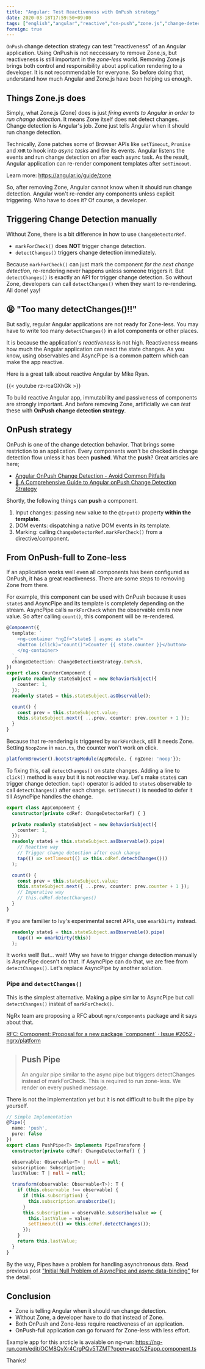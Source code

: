 ```yaml
---
title: "Angular: Test Reactiveness with OnPush strategy"
date: 2020-03-18T17:59:50+09:00
tags: ["english","angular","reactive","on-push","zone.js","change-detection","zoneless"]
foreign: true
---
```


`OnPush` change detection strategy can test "reactiveness" of an Angular application. Using OnPush is not neccessary to remove Zone.js, but reactiveness is still important in the _zone-less_ world. 
Removing Zone.js brings both control and responsibility about application rendering to a developer.  It is not recommendable for everyone. So before doing that, understand how much Angular and Zone.js have been helping us enough.

## Things Zone.js does

Simply, what Zone.js (Zone) does is just *firing events to Angular in order to run change detection*. It means Zone itself does **not** detect changes. Change detection is Angular's job. Zone just tells Angular when it should run change detection.

Technically, Zone patches some of Browser APIs like `setTimeout`, `Promise` and `XHR` to hook into *async tasks* and fire its events. Angular listens the events and run change detection on after each async task. As the result, Angular application can re-render component templates after `setTimeout`. 

Learn more: https://angular.io/guide/zone

So, after removing Zone, Angular cannot know when it should run change detection. Angular won't re-render any components unless explicit triggering. Who have to does it? Of course, a developer.

## Triggering Change Detection manually

Without Zone, there is a bit difference in how to use `ChangeDetectorRef`.  

- `markForCheck()` does **NOT** trigger change detection.
- `detectChanges()` triggers change detection immediately.

Because `markForCheck()` can just mark the component *for the next change detection*, re-rendering never happens unless someone triggers it. But `detectChanges()` is exactly an API for trigger change detection. So without Zone, developers can call `detectChanges()` when they want to re-rendering. All done! yay!

## :tired_face: "Too many detectChanges()!!"

But sadly, regular Angular applications are not ready for Zone-less. You may have to write too many `detectChanges()` in a lot components or other places. 

It is because the application's *reactiveness*  is not high. Reactiveness means how much the Angular application can react the state changes. As you know, using observables and AsyncPipe is a common pattern which can make the app reactive.

Here is a great talk about reactive Angular by Mike Ryan.

{{< youtube rz-rcaGXhGk >}}

To build reactive Angular app, immutability and passiveness of components are strongly important.
And before removing Zone, artificially we can *test* these with **OnPush change detection strategy**.

## OnPush strategy

OnPush is one of the change detection behavior. That brings some restriction to an application. Every components won't be checked in change detection flow unless it has been **pushed**. What the **push**? Great articles are here;

- [Angular OnPush Change Detection \- Avoid Common Pitfalls](https://blog.angular-university.io/onpush-change-detection-how-it-works/)
- [🚀 A Comprehensive Guide to Angular onPush Change Detection Strategy](https://netbasal.com/a-comprehensive-guide-to-angular-onpush-change-detection-strategy-5bac493074a4)

Shortly, the following things can **push** a component.

1. Input changes: passing new value to the `@Input()` property **within the template**. 
2. DOM events: dispatching a native DOM events in its template. 
3. Marking: calling `ChangeDetectorRef.markForCheck()` from a directive/component.

## From OnPush-full to Zone-less

If an application works well even all components has been configured as OnPush, it has a great reactiveness. There are some steps to removing Zone from there.

For example, this component can be used with OnPush because it uses `state$` and AsyncPipe and its template is completely depending on the stream. AsyncPipe calls `markForCheck` when the observable emits new value. So after calling `count()`, this component will be re-rendered.

```ts
@Component({
  template: `
    <ng-container *ngIf="state$ | async as state">
    <button (click)="count()">Counter {{ state.counter }}</button>
    </ng-container>
  `,
  changeDetection: ChangeDetectionStrategy.OnPush,
})
export class CounterComponent {
  private readonly stateSubject = new BehaviorSubject({
    counter: 1,
  });
  readonly state$ = this.stateSubject.asObservable();

  count() {
    const prev = this.stateSubject.value;
    this.stateSubject.next({ ...prev, counter: prev.counter + 1 });
  }
}
```

Because that re-rendering is triggered by `markForCheck`, still it needs Zone. Setting `NoopZone` in `main.ts`, the counter won't work on click.

```ts
platformBrowser().bootstrapModule(AppModule, { ngZone: 'noop'});
```
To fixing this, call `detectChanges()` on state changes. Adding a line to `click()` method is easy but it is not *reactive* way. Let's make `state$` can trigger change detection. `tap()` operator is added to `state$` observable to call `detectChanges()` after each change. `setTimeout()` is needed to defer it till AsyncPipe handles the change.

```ts
export class AppComponent {
  constructor(private cdRef: ChangeDetectorRef) { }

  private readonly stateSubject = new BehaviorSubject({
    counter: 1,
  });
  readonly state$ = this.stateSubject.asObservable().pipe(
    // Reactive way
    // Trigger change detection after each change
    tap(() => setTimeout(() => this.cdRef.detectChanges()))
  );

  count() {
    const prev = this.stateSubject.value;
    this.stateSubject.next({ ...prev, counter: prev.counter + 1 });
    // Imperative way
    // this.cdRef.detectChanges()
  }
}
```

If you are familier to Ivy's experimental secret APIs, use `ɵmarkDirty` instead.

```ts
  readonly state$ = this.stateSubject.asObservable().pipe(
    tap(() => ɵmarkDirty(this))
  );
```

It works well! But... wait! Why we have to trigger change detection manually is AsyncPipe doesn't do that. If AsyncPipe can do that, we are free from `detectChanges()`. Let's replace AsyncPipe by another solution.

### Pipe and `detectChanges()`

This is the simplest alternative. Making a pipe similar to AsyncPipe but call `detectChanges()` insteat of `markForCheck()`.

NgRx team are proposing a RFC about `ngrx/components` package and it says about that.

[RFC: Component: Proposal for a new package \`component\` · Issue \#2052 · ngrx/platform](https://github.com/ngrx/platform/issues/2052)

> ## Push Pipe
>
> An angular pipe similar to the async pipe but triggers detectChanges instead of markForCheck.
This is required to run zone-less. We render on every pushed message.

There is not the implementation yet but it is not difficult to built the pipe by yourself. 

```ts
// Simple Implementation
@Pipe({
  name: 'push',
  pure: false
})
export class PushPipe<T> implements PipeTransform {
  constructor(private cdRef: ChangeDetectorRef) { }

  observable: Observable<T> | null = null;
  subscription: Subscription;
  lastValue: T | null = null;

  transform(observable: Observable<T>): T {
    if (this.observable !== observable) {
      if (this.subscription) {
        this.subscription.unsubscribe();
      }
      this.subscription = observable.subscribe(value => {
        this.lastValue = value;
        setTimeout(() => this.cdRef.detectChanges());
      });
    }
    return this.lastValue;
  }
}
```

By the way, Pipes have a problem for handling asynchronous data. Read previous post ["Initial Null Problem of AsyncPipe and async data\-binding"](https://blog.lacolaco.net/2020/02/async-pipe-initial-null-problem-en/) for the detail.

## Conclusion

- Zone is telling Angular when it should run change detection. 
- Without Zone, a developer have to do that instead of Zone.
- Both OnPush and Zone-less require reactiveness of an application.
- OnPush-full application can go forward for Zone-less with less effort.

Example app for this arcticle is avaiable on ng-run:
https://ng-run.com/edit/OCM8QyXr4CrgPQv5TZMT?open=app%2Fapp.component.ts

Thanks!